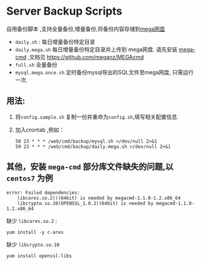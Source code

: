 # Server Backup Scripts

自用备份脚本 ,支持全量备份,增量备份,将备份内容存储到[mega网盘](https://mega.nz)

- `daily.sh` : 每日增量备份特定目录
- `daily.mega.sh` 每日增量备份特定目录并上传到 mega网盘. 请先安装 [mega-cmd](https://mega.nz/cmd) ,文档见 <https://github.com/meganz/MEGAcmd>
- `full.sh` 全量备份
-  `mysql.mega.once.sh` 定时备份mysql导出的SQL文件至mega网盘, 只需运行一次.

## 用法:

1. 将`config.sample.sh` 复制一份并重命为`config.sh`,填写相关配置信息.

2. 加入crontab ,例如：

    ```
    58 23 * * * /web/cmd/backup/mysql.sh >/dev/null 2>&1
    59 23 * * * /web/cmd/backup/daily.mega.sh >/dev/null 2>&1
    ```

## 其他，安装 `mega-cmd` 部分库文件缺失的问题,以 `centos7` 为例
```
error: Failed dependencies:
	libcares.so.2()(64bit) is needed by megacmd-1.1.0-1.2.x86_64
	libcrypto.so.10(OPENSSL_1.0.2)(64bit) is needed by megacmd-1.1.0-1.2.x86_64
```

缺少 `libcares.so.2` :
```
yum install -y c-ares
```

缺少 `libcrypto.so.10`

```
yum install openssl-libs

```

